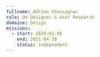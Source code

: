 ```yaml
---
fullname: Adrien Chassagnac
role: UX Designer & User Research
domaine: Design
missions:
  - start: 2020-01-06
    end: 2021-04-30
    status: independent
---
```


